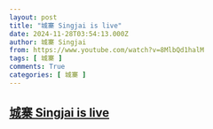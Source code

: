 ```yaml
---
layout: post
title: "城寨 Singjai is live"
date: 2024-11-28T03:54:13.000Z
author: 城寨 Singjai
from: https://www.youtube.com/watch?v=8MlbQd1halM
tags: [ 城寨 ]
comments: True
categories: [ 城寨 ]
---
```

<!--1732766053000-->
[城寨 Singjai is live](https://www.youtube.com/watch?v=8MlbQd1halM)
------

<div>

</div>
